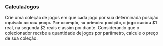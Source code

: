 ### CalculaJogos

Crie uma coleção de jogos em que cada jogo por sua determinada posição equivale ao seu preço. Por exemplo, na primeira posição, o jogo custou $1 real, na segunda $2 reais e assim por diante.
Considerando que o colecionador recebe a quantidade de jogos por parâmetro, calcule o preço de sua coleção.

